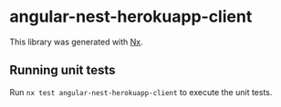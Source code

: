 # angular-nest-herokuapp-client

This library was generated with [Nx](https://nx.dev).

## Running unit tests

Run `nx test angular-nest-herokuapp-client` to execute the unit tests.
